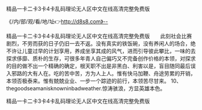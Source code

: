 精品一卡二卡3卡4卡乱码理论无人区中文在线高清完整免费版

《/内/部/观/看/地/址👉http://d8s8.com》--

精品一卡二卡3卡4卡乱码理论无人区中文在线高清完整免费版　　此刻社会比赛剧烈，不劳而获的日子仍旧一去不返。没有真实的铁饭碗，没有养闲人的场合，绝不许让儿童过早的计划享用，养成坐享其成的风气，进而引导彼此攀比，一味的去探求侈靡、质朴的生存，可很多年青人自己偏巧又不完备创作价格的本领，对探求的目的做不出一个精确的确定，根天职不出是非黑白、利害以是，盲目随同最后误入邪路的大有人在。吃的苦中苦，方为人上人。惟有快马加鞭、舟途劳累的开销，本领否极泰来。惟有兢兢业业、一步一个踪迹的前行，本领苦尽甘来。
	10、thegoodseamanisknowninbadweather.惊涛骇浪，方显英雄本色。





精品一卡二卡3卡4卡乱码理论无人区中文在线高清完整免费版
